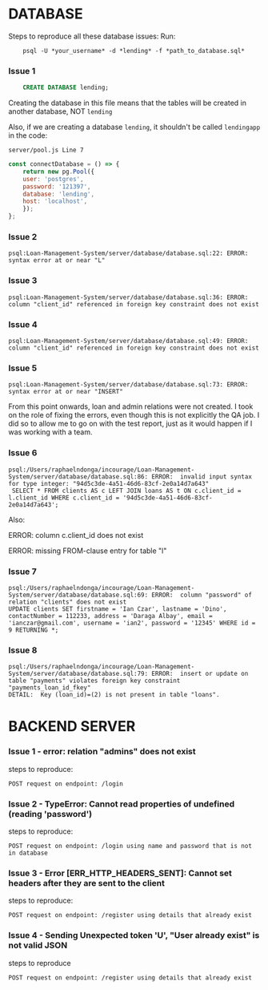 # DATABASE 
Steps to reproduce all these database issues:
Run: 
```
    psql -U *your_username* -d *lending* -f *path_to_database.sql*
```

### Issue 1
```sql
    CREATE DATABASE lending;
```
Creating the database in this file means that the tables will be created in another database, NOT `lending`

Also, if we are creating a database `lending`, it shouldn't be called `lendingapp` in the code:
```
server/pool.js Line 7
```

```javascript
const connectDatabase = () => {
    return new pg.Pool({
    user: 'postgres',
    password: '121397',
    database: 'lending',
    host: 'localhost',
    });
};
```

### Issue 2
```
psql:Loan-Management-System/server/database/database.sql:22: ERROR:  syntax error at or near "L"
```

### Issue 3
```
psql:Loan-Management-System/server/database/database.sql:36: ERROR:  column "client_id" referenced in foreign key constraint does not exist
```

### Issue 4
```
psql:Loan-Management-System/server/database/database.sql:49: ERROR:  column "client_id" referenced in foreign key constraint does not exist
```

### Issue 5
```
psql:Loan-Management-System/server/database/database.sql:73: ERROR:  syntax error at or near "INSERT"
```

From this point onwards, loan and admin relations were not created.
I took on the role of fixing the errors, even though this is not explicitly the QA job. I did so to allow me to go on with the test report, just as it would happen if I was working with a team.

### Issue 6
```
psql:/Users/raphaelndonga/incourage/Loan-Management-System/server/database/database.sql:86: ERROR:  invalid input syntax for type integer: "94d5c3de-4a51-46d6-83cf-2e0a14d7a643"
 SELECT * FROM clients AS c LEFT JOIN loans AS t ON c.client_id = l.client_id WHERE c.client_id = '94d5c3de-4a51-46d6-83cf-2e0a14d7a643';
```
Also:

ERROR:  column c.client_id does not exist

ERROR:  missing FROM-clause entry for table "l"

### Issue 7
```
psql:/Users/raphaelndonga/incourage/Loan-Management-System/server/database/database.sql:69: ERROR:  column "password" of relation "clients" does not exist
UPDATE clients SET firstname = 'Ian Czar', lastname = 'Dino', contactNumber = 112233, address = 'Daraga Albay', email = 'ianczar@gmail.com', username = 'ian2', password = '12345' WHERE id = 9 RETURNING *;
```

### Issue 8
```
psql:/Users/raphaelndonga/incourage/Loan-Management-System/server/database/database.sql:79: ERROR:  insert or update on table "payments" violates foreign key constraint "payments_loan_id_fkey"
DETAIL:  Key (loan_id)=(2) is not present in table "loans".
```

# BACKEND SERVER

### Issue 1 - error: relation "admins" does not exist
steps to reproduce:
```
POST request on endpoint: /login
```

### Issue 2 - TypeError: Cannot read properties of undefined (reading 'password')
steps to reproduce:

```
POST request on endpoint: /login using name and password that is not in database
```

### Issue 3 - Error [ERR_HTTP_HEADERS_SENT]: Cannot set headers after they are sent to the client
steps to reproduce:

```
POST request on endpoint: /register using details that already exist
```

### Issue 4 - Sending Unexpected token 'U', "User already exist" is not valid JSON
steps to reproduce

```
POST request on endpoint: /register using details that already exist
```

